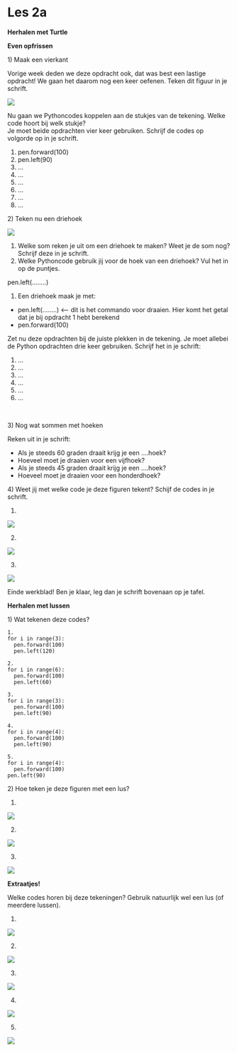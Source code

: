 # Les 2a

**Herhalen met Turtle**

**Even opfrissen**

1\) Maak een vierkant

Vorige week deden we deze opdracht ook, dat was best een lastige opdracht! We gaan het daarom nog een keer oefenen. Teken dit figuur in je schrift.

![](../../.gitbook/assets/image-20190322135329083.png)

Nu gaan we Pythoncodes koppelen aan de stukjes van de tekening. Welke code hoort bij welk stukje?   
Je moet beide opdrachten vier keer gebruiken. Schrijf de codes op volgorde op in je schrift.

1. pen.forward\(100\)
2. pen.left\(90\)
3. ...
4. ...
5. ...
6. ...
7. ...
8. ...

​​2\) Teken nu een driehoek

![](../../.gitbook/assets/image-20190322135525607.png)

1. Welke som reken je uit om een driehoek te maken? Weet je de som nog? Schrijf deze in je schrift.
2. Welke Pythoncode gebruik jij voor de hoek van een driehoek? Vul het in op de puntjes.

pen.left\(……..\)

1. Een driehoek maak je met:

* pen.left\(……..\) &lt;— dit is het commando voor draaien. Hier komt het getal dat je bij opdracht 1 hebt berekend
* pen.forward\(100\)

Zet nu deze opdrachten bij de juiste plekken in de tekening. Je moet allebei de Python opdrachten drie keer gebruiken. Schrijf het in je schrift:

1. ...
2. ...
3. ...
4. ...
5. ...
6. ...

​​

3\) Nog wat sommen met hoeken

Reken uit in je schrift:

* Als je steeds 60 graden draait krijg je een ….hoek?
* Hoeveel moet je draaien voor een vijfhoek?
* Als je steeds 45 graden draait krijg je een ….hoek?
* Hoeveel moet je draaien voor een honderdhoek?

4\) Weet jij met welke code je deze figuren tekent? Schijf de codes in je schrift.

1.

![](../../.gitbook/assets/image%20%281%29.png)

2. 

![](../../.gitbook/assets/image.png)

3. 

![](../../.gitbook/assets/image%20%282%29.png)



Einde werkblad! Ben je klaar, leg dan je schrift bovenaan op je tafel.​​

**Herhalen met lussen**

1\) Wat tekenen deze codes?

```text
1.
for i in range(3):
  pen.forward(100)
  pen.left(120)
```

```text
2.
for i in range(6):
  pen.forward(100)
  pen.left(60)
```

```text
3.
for i in range(3):
  pen.forward(100)
  pen.left(90)
```

```text
4.
for i in range(4):
  pen.forward(100)
  pen.left(90)
```

```text
5.
for i in range(4):
  pen.forward(100)
pen.left(90)
```

2\) Hoe teken je deze figuren met een lus?

1.

![](../../.gitbook/assets/image-20190322150806389%20%281%29.png)

2. 

![](../../.gitbook/assets/image-20190322150743162.png)

3. 

![](../../.gitbook/assets/image-20190322151013930%20%281%29.png)



**Extraatjes!**

Welke codes horen bij deze tekeningen? Gebruik natuurlijk wel een lus \(of meerdere lussen\).

1.

![](../../.gitbook/assets/image-20190322150946880%20%281%29.png)

2.  

![](../../.gitbook/assets/image-20190322151224232.png)

3.

![](../../.gitbook/assets/image-20190318125810948%20%282%29.png)

4.   

![](../../.gitbook/assets/image-20190318130606702%20%281%29.png)

5.

![](../../.gitbook/assets/image-20190322151500039.png)








